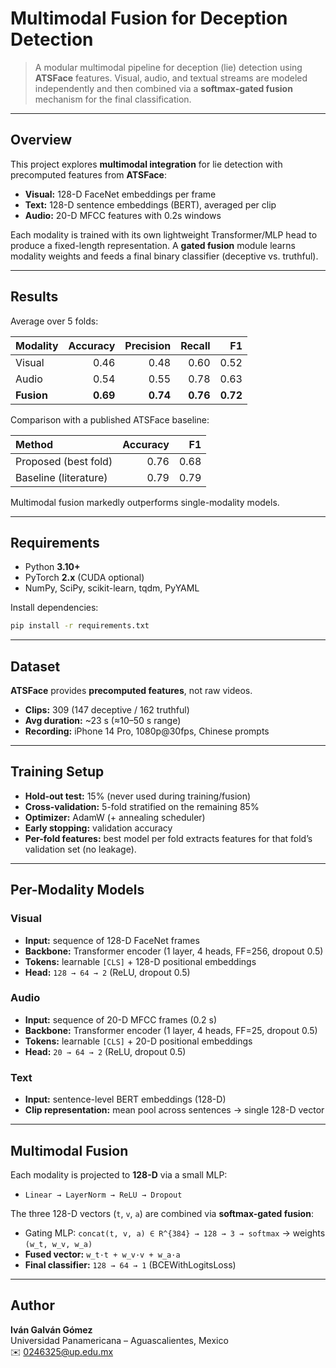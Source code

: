 # Multimodal Fusion for Deception Detection

> A modular multimodal pipeline for deception (lie) detection using **ATSFace** features. Visual, audio, and textual streams are modeled independently and then combined via a **softmax-gated fusion** mechanism for the final classification.



---

## Overview
This project explores **multimodal integration** for lie detection with precomputed features from **ATSFace**:

- **Visual:** 128-D FaceNet embeddings per frame  
- **Text:** 128-D sentence embeddings (BERT), averaged per clip  
- **Audio:** 20-D MFCC features with 0.2s windows

Each modality is trained with its own lightweight Transformer/MLP head to produce a fixed-length representation. A **gated fusion** module learns modality weights and feeds a final binary classifier (deceptive vs. truthful).

---

## Results
Average over 5 folds:

| Modality | Accuracy | Precision | Recall | F1 |
|:--|--:|--:|--:|--:|
| Visual | 0.46 | 0.48 | 0.60 | 0.52 |
| Audio  | 0.54 | 0.55 | 0.78 | 0.63 |
| **Fusion** | **0.69** | **0.74** | **0.76** | **0.72** |

Comparison with a published ATSFace baseline:

| Method | Accuracy | F1 |
|:--|--:|--:|
| Proposed (best fold) | 0.76 | 0.68 |
| Baseline (literature) | 0.79 | 0.79 |

Multimodal fusion markedly outperforms single-modality models.

---

## Requirements
- Python **3.10+**
- PyTorch **2.x** (CUDA optional)
- NumPy, SciPy, scikit-learn, tqdm, PyYAML

Install dependencies:
```bash
pip install -r requirements.txt
```

---

## Dataset
**ATSFace** provides **precomputed features**, not raw videos.

- **Clips:** 309 (147 deceptive / 162 truthful)  
- **Avg duration:** ~23 s (≈10–50 s range)  
- **Recording:** iPhone 14 Pro, 1080p@30fps, Chinese prompts

---

## Training Setup
- **Hold-out test:** 15% (never used during training/fusion)
- **Cross-validation:** 5-fold stratified on the remaining 85%
- **Optimizer:** AdamW (+ annealing scheduler)
- **Early stopping:** validation accuracy
- **Per-fold features:** best model per fold extracts features for that fold’s validation set (no leakage).

---

## Per-Modality Models

### Visual
- **Input:** sequence of 128-D FaceNet frames  
- **Backbone:** Transformer encoder (1 layer, 4 heads, FF=256, dropout 0.5)  
- **Tokens:** learnable `[CLS]` + 128-D positional embeddings  
- **Head:** `128 → 64 → 2` (ReLU, dropout 0.5)  


### Audio
- **Input:** sequence of 20-D MFCC frames (0.2 s)  
- **Backbone:** Transformer encoder (1 layer, 4 heads, FF=25, dropout 0.5)  
- **Tokens:** learnable `[CLS]` + 20-D positional embeddings  
- **Head:** `20 → 64 → 2` (ReLU, dropout 0.5)  


### Text
- **Input:** sentence-level BERT embeddings (128-D)  
- **Clip representation:** mean pool across sentences → single 128-D vector  


---

## Multimodal Fusion
Each modality is projected to **128-D** via a small MLP:
- `Linear → LayerNorm → ReLU → Dropout`

The three 128-D vectors (`t`, `v`, `a`) are combined via **softmax-gated fusion**:
- Gating MLP: `concat(t, v, a) ∈ R^{384} → 128 → 3 → softmax` → weights `(w_t, w_v, w_a)`
- **Fused vector:** `w_t·t + w_v·v + w_a·a`
- **Final classifier:** `128 → 64 → 1` (BCEWithLogitsLoss)

---

## Author
**Iván Galván Gómez**  
Universidad Panamericana – Aguascalientes, Mexico  
✉️ 0246325@up.edu.mx


